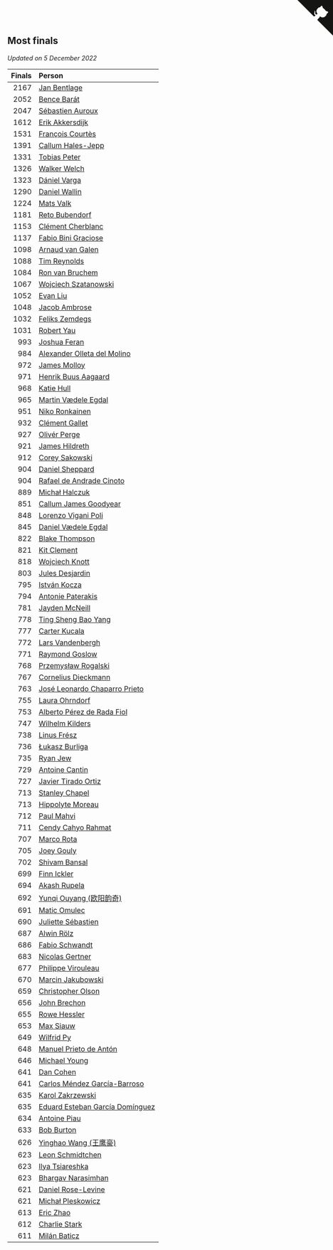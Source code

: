 ## Most finals

*Updated on  5 December 2022*

| Finals | Person |
| ---: | :--- |
| 2167 | [Jan Bentlage](https://www.worldcubeassociation.org/persons/2010BENT01) |
| 2052 | [Bence Barát](https://www.worldcubeassociation.org/persons/2008BARA01) |
| 2047 | [Sébastien Auroux](https://www.worldcubeassociation.org/persons/2008AURO01) |
| 1612 | [Erik Akkersdijk](https://www.worldcubeassociation.org/persons/2005AKKE01) |
| 1531 | [François Courtès](https://www.worldcubeassociation.org/persons/2008COUR01) |
| 1391 | [Callum Hales-Jepp](https://www.worldcubeassociation.org/persons/2012HALE01) |
| 1331 | [Tobias Peter](https://www.worldcubeassociation.org/persons/2014PETE03) |
| 1326 | [Walker Welch](https://www.worldcubeassociation.org/persons/2011WELC01) |
| 1323 | [Dániel Varga](https://www.worldcubeassociation.org/persons/2008VARG01) |
| 1290 | [Daniel Wallin](https://www.worldcubeassociation.org/persons/2013WALL03) |
| 1224 | [Mats Valk](https://www.worldcubeassociation.org/persons/2007VALK01) |
| 1181 | [Reto Bubendorf](https://www.worldcubeassociation.org/persons/2012BUBE01) |
| 1153 | [Clément Cherblanc](https://www.worldcubeassociation.org/persons/2014CHER05) |
| 1137 | [Fabio Bini Graciose](https://www.worldcubeassociation.org/persons/2010GRAC02) |
| 1098 | [Arnaud van Galen](https://www.worldcubeassociation.org/persons/2006GALE01) |
| 1088 | [Tim Reynolds](https://www.worldcubeassociation.org/persons/2005REYN01) |
| 1084 | [Ron van Bruchem](https://www.worldcubeassociation.org/persons/2003BRUC01) |
| 1067 | [Wojciech Szatanowski](https://www.worldcubeassociation.org/persons/2011SZAT01) |
| 1052 | [Evan Liu](https://www.worldcubeassociation.org/persons/2009LIUE01) |
| 1048 | [Jacob Ambrose](https://www.worldcubeassociation.org/persons/2010AMBR01) |
| 1032 | [Feliks Zemdegs](https://www.worldcubeassociation.org/persons/2009ZEMD01) |
| 1031 | [Robert Yau](https://www.worldcubeassociation.org/persons/2009YAUR01) |
| 993 | [Joshua Feran](https://www.worldcubeassociation.org/persons/2011FERA01) |
| 984 | [Alexander Olleta del Molino](https://www.worldcubeassociation.org/persons/2008OLLE01) |
| 972 | [James Molloy](https://www.worldcubeassociation.org/persons/2011MOLL01) |
| 971 | [Henrik Buus Aagaard](https://www.worldcubeassociation.org/persons/2006BUUS01) |
| 968 | [Katie Hull](https://www.worldcubeassociation.org/persons/2010HULL01) |
| 965 | [Martin Vædele Egdal](https://www.worldcubeassociation.org/persons/2013EGDA02) |
| 951 | [Niko Ronkainen](https://www.worldcubeassociation.org/persons/2010RONK01) |
| 932 | [Clément Gallet](https://www.worldcubeassociation.org/persons/2004GALL02) |
| 927 | [Olivér Perge](https://www.worldcubeassociation.org/persons/2007PERG01) |
| 921 | [James Hildreth](https://www.worldcubeassociation.org/persons/2009HILD01) |
| 912 | [Corey Sakowski](https://www.worldcubeassociation.org/persons/2011SAKO01) |
| 904 | [Daniel Sheppard](https://www.worldcubeassociation.org/persons/2009SHEP01) |
| 904 | [Rafael de Andrade Cinoto](https://www.worldcubeassociation.org/persons/2007CINO01) |
| 889 | [Michał Halczuk](https://www.worldcubeassociation.org/persons/2006HALC01) |
| 851 | [Callum James Goodyear](https://www.worldcubeassociation.org/persons/2012GOOD02) |
| 848 | [Lorenzo Vigani Poli](https://www.worldcubeassociation.org/persons/2007POLI01) |
| 845 | [Daniel Vædele Egdal](https://www.worldcubeassociation.org/persons/2013EGDA01) |
| 822 | [Blake Thompson](https://www.worldcubeassociation.org/persons/2010THOM03) |
| 821 | [Kit Clement](https://www.worldcubeassociation.org/persons/2008CLEM01) |
| 818 | [Wojciech Knott](https://www.worldcubeassociation.org/persons/2011KNOT01) |
| 803 | [Jules Desjardin](https://www.worldcubeassociation.org/persons/2010DESJ01) |
| 795 | [István Kocza](https://www.worldcubeassociation.org/persons/2005KOCZ01) |
| 794 | [Antonie Paterakis](https://www.worldcubeassociation.org/persons/2012PATE01) |
| 781 | [Jayden McNeill](https://www.worldcubeassociation.org/persons/2012MCNE01) |
| 778 | [Ting Sheng Bao Yang](https://www.worldcubeassociation.org/persons/2008BAOY01) |
| 777 | [Carter Kucala](https://www.worldcubeassociation.org/persons/2015KUCA01) |
| 772 | [Lars Vandenbergh](https://www.worldcubeassociation.org/persons/2003VAND01) |
| 771 | [Raymond Goslow](https://www.worldcubeassociation.org/persons/2014GOSL01) |
| 768 | [Przemysław Rogalski](https://www.worldcubeassociation.org/persons/2013ROGA02) |
| 767 | [Cornelius Dieckmann](https://www.worldcubeassociation.org/persons/2009DIEC01) |
| 763 | [José Leonardo Chaparro Prieto](https://www.worldcubeassociation.org/persons/2011CHAP01) |
| 755 | [Laura Ohrndorf](https://www.worldcubeassociation.org/persons/2009OHRN01) |
| 753 | [Alberto Pérez de Rada Fiol](https://www.worldcubeassociation.org/persons/2011FIOL01) |
| 747 | [Wilhelm Kilders](https://www.worldcubeassociation.org/persons/2010KILD02) |
| 738 | [Linus Frész](https://www.worldcubeassociation.org/persons/2011FRES01) |
| 736 | [Łukasz Burliga](https://www.worldcubeassociation.org/persons/2013BURL01) |
| 735 | [Ryan Jew](https://www.worldcubeassociation.org/persons/2008JEWR01) |
| 729 | [Antoine Cantin](https://www.worldcubeassociation.org/persons/2010CANT02) |
| 727 | [Javier Tirado Ortiz](https://www.worldcubeassociation.org/persons/2009TIRA01) |
| 713 | [Stanley Chapel](https://www.worldcubeassociation.org/persons/2016CHAP04) |
| 713 | [Hippolyte Moreau](https://www.worldcubeassociation.org/persons/2008MORE02) |
| 712 | [Paul Mahvi](https://www.worldcubeassociation.org/persons/2012MAHV01) |
| 711 | [Cendy Cahyo Rahmat](https://www.worldcubeassociation.org/persons/2010RAHM02) |
| 707 | [Marco Rota](https://www.worldcubeassociation.org/persons/2009ROTA01) |
| 705 | [Joey Gouly](https://www.worldcubeassociation.org/persons/2007GOUL01) |
| 702 | [Shivam Bansal](https://www.worldcubeassociation.org/persons/2011BANS02) |
| 699 | [Finn Ickler](https://www.worldcubeassociation.org/persons/2012ICKL01) |
| 694 | [Akash Rupela](https://www.worldcubeassociation.org/persons/2012RUPE01) |
| 692 | [Yunqi Ouyang (欧阳韵奇)](https://www.worldcubeassociation.org/persons/2007YUNQ01) |
| 691 | [Matic Omulec](https://www.worldcubeassociation.org/persons/2010OMUL02) |
| 690 | [Juliette Sébastien](https://www.worldcubeassociation.org/persons/2014SEBA01) |
| 687 | [Alwin Rölz](https://www.worldcubeassociation.org/persons/2016ROLZ01) |
| 686 | [Fabio Schwandt](https://www.worldcubeassociation.org/persons/2014SCHW02) |
| 683 | [Nicolas Gertner](https://www.worldcubeassociation.org/persons/2013GERT01) |
| 677 | [Philippe Virouleau](https://www.worldcubeassociation.org/persons/2008VIRO01) |
| 670 | [Marcin Jakubowski](https://www.worldcubeassociation.org/persons/2007JAKU01) |
| 659 | [Christopher Olson](https://www.worldcubeassociation.org/persons/2009OLSO01) |
| 656 | [John Brechon](https://www.worldcubeassociation.org/persons/2010BREC01) |
| 655 | [Rowe Hessler](https://www.worldcubeassociation.org/persons/2007HESS01) |
| 653 | [Max Siauw](https://www.worldcubeassociation.org/persons/2017SIAU02) |
| 649 | [Wilfrid Py](https://www.worldcubeassociation.org/persons/2016PYWI01) |
| 648 | [Manuel Prieto de Antón](https://www.worldcubeassociation.org/persons/2015ANTO04) |
| 646 | [Michael Young](https://www.worldcubeassociation.org/persons/2008YOUN02) |
| 641 | [Dan Cohen](https://www.worldcubeassociation.org/persons/2007COHE01) |
| 641 | [Carlos Méndez García-Barroso](https://www.worldcubeassociation.org/persons/2010GARC02) |
| 635 | [Karol Zakrzewski](https://www.worldcubeassociation.org/persons/2014ZAKR01) |
| 635 | [Eduard Esteban García Domínguez](https://www.worldcubeassociation.org/persons/2011EDUA01) |
| 634 | [Antoine Piau](https://www.worldcubeassociation.org/persons/2008PIAU01) |
| 633 | [Bob Burton](https://www.worldcubeassociation.org/persons/2003BURT01) |
| 626 | [Yinghao Wang (王鹰豪)](https://www.worldcubeassociation.org/persons/2010WANG07) |
| 623 | [Leon Schmidtchen](https://www.worldcubeassociation.org/persons/2010SCHM01) |
| 623 | [Ilya Tsiareshka](https://www.worldcubeassociation.org/persons/2012TERE01) |
| 623 | [Bhargav Narasimhan](https://www.worldcubeassociation.org/persons/2011NARA02) |
| 621 | [Daniel Rose-Levine](https://www.worldcubeassociation.org/persons/2015ROSE01) |
| 621 | [Michał Pleskowicz](https://www.worldcubeassociation.org/persons/2009PLES01) |
| 613 | [Eric Zhao](https://www.worldcubeassociation.org/persons/2010ZHAO19) |
| 612 | [Charlie Stark](https://www.worldcubeassociation.org/persons/2014STAR05) |
| 611 | [Milán Baticz](https://www.worldcubeassociation.org/persons/2005BATI01) |


<a href="https://github.com/JustinTimeCuber/wca_statistics" class="github-corner" aria-label="View source on Github"><svg width="80" height="80" viewBox="0 0 250 250" style="fill:#151513; color:#fff; position: absolute; top: 0; border: 0; right: 0;" aria-hidden="true"><path d="M0,0 L115,115 L130,115 L142,142 L250,250 L250,0 Z"></path><path d="M128.3,109.0 C113.8,99.7 119.0,89.6 119.0,89.6 C122.0,82.7 120.5,78.6 120.5,78.6 C119.2,72.0 123.4,76.3 123.4,76.3 C127.3,80.9 125.5,87.3 125.5,87.3 C122.9,97.6 130.6,101.9 134.4,103.2" fill="currentColor" style="transform-origin: 130px 106px;" class="octo-arm"></path><path d="M115.0,115.0 C114.9,115.1 118.7,116.5 119.8,115.4 L133.7,101.6 C136.9,99.2 139.9,98.4 142.2,98.6 C133.8,88.0 127.5,74.4 143.8,58.0 C148.5,53.4 154.0,51.2 159.7,51.0 C160.3,49.4 163.2,43.6 171.4,40.1 C171.4,40.1 176.1,42.5 178.8,56.2 C183.1,58.6 187.2,61.8 190.9,65.4 C194.5,69.0 197.7,73.2 200.1,77.6 C213.8,80.2 216.3,84.9 216.3,84.9 C212.7,93.1 206.9,96.0 205.4,96.6 C205.1,102.4 203.0,107.8 198.3,112.5 C181.9,128.9 168.3,122.5 157.7,114.1 C157.9,116.9 156.7,120.9 152.7,124.9 L141.0,136.5 C139.8,137.7 141.6,141.9 141.8,141.8 Z" fill="currentColor" class="octo-body"></path></svg></a><style>.github-corner:hover .octo-arm{animation:octocat-wave 560ms ease-in-out}@keyframes octocat-wave{0%,100%{transform:rotate(0)}20%,60%{transform:rotate(-25deg)}40%,80%{transform:rotate(10deg)}}@media (max-width:500px){.github-corner:hover .octo-arm{animation:none}.github-corner .octo-arm{animation:octocat-wave 560ms ease-in-out}}</style>
